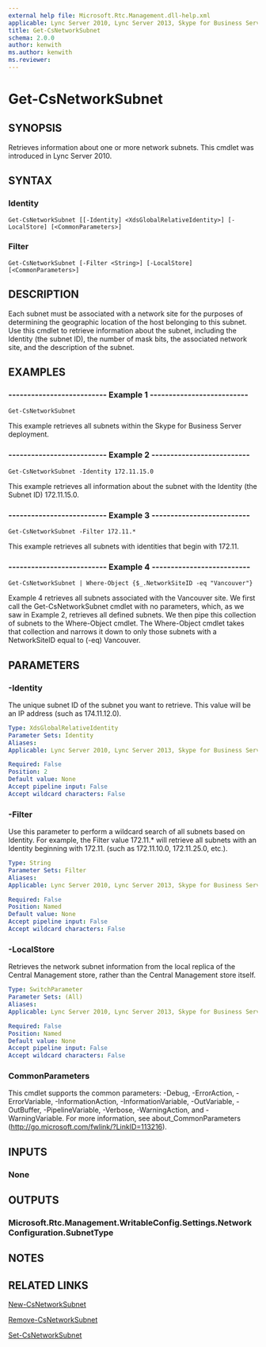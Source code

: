 ```yaml
---
external help file: Microsoft.Rtc.Management.dll-help.xml
applicable: Lync Server 2010, Lync Server 2013, Skype for Business Server 2015, Skype for Business Server 2019
title: Get-CsNetworkSubnet
schema: 2.0.0
author: kenwith
ms.author: kenwith
ms.reviewer:
---
```


# Get-CsNetworkSubnet

## SYNOPSIS
Retrieves information about one or more network subnets.
This cmdlet was introduced in Lync Server 2010.


## SYNTAX

### Identity
```
Get-CsNetworkSubnet [[-Identity] <XdsGlobalRelativeIdentity>] [-LocalStore] [<CommonParameters>]
```

### Filter
```
Get-CsNetworkSubnet [-Filter <String>] [-LocalStore] [<CommonParameters>]
```

## DESCRIPTION
Each subnet must be associated with a network site for the purposes of determining the geographic location of the host belonging to this subnet.
Use this cmdlet to retrieve information about the subnet, including the Identity (the subnet ID), the number of mask bits, the associated network site, and the description of the subnet.


## EXAMPLES

### -------------------------- Example 1 --------------------------
```
Get-CsNetworkSubnet
```

This example retrieves all subnets within the Skype for Business Server deployment.

### -------------------------- Example 2 --------------------------
```
Get-CsNetworkSubnet -Identity 172.11.15.0
```

This example retrieves all information about the subnet with the Identity (the Subnet ID) 172.11.15.0.

### -------------------------- Example 3 --------------------------
```
Get-CsNetworkSubnet -Filter 172.11.*
```

This example retrieves all subnets with identities that begin with 172.11.

### -------------------------- Example 4 --------------------------
```
Get-CsNetworkSubnet | Where-Object {$_.NetworkSiteID -eq "Vancouver"}
```

Example 4 retrieves all subnets associated with the Vancouver site.
We first call the Get-CsNetworkSubnet cmdlet with no parameters, which, as we saw in Example 2, retrieves all defined subnets.
We then pipe this collection of subnets to the Where-Object cmdlet.
The Where-Object cmdlet takes that collection and narrows it down to only those subnets with a NetworkSiteID equal to (-eq) Vancouver.


## PARAMETERS

### -Identity
The unique subnet ID of the subnet you want to retrieve.
This value will be an IP address (such as 174.11.12.0).

```yaml
Type: XdsGlobalRelativeIdentity
Parameter Sets: Identity
Aliases: 
Applicable: Lync Server 2010, Lync Server 2013, Skype for Business Server 2015, Skype for Business Server 2019

Required: False
Position: 2
Default value: None
Accept pipeline input: False
Accept wildcard characters: False
```

### -Filter
Use this parameter to perform a wildcard search of all subnets based on Identity.
For example, the Filter value 172.11.* will retrieve all subnets with an Identity beginning with 172.11.
(such as 172.11.10.0, 172.11.25.0, etc.).

```yaml
Type: String
Parameter Sets: Filter
Aliases: 
Applicable: Lync Server 2010, Lync Server 2013, Skype for Business Server 2015, Skype for Business Server 2019

Required: False
Position: Named
Default value: None
Accept pipeline input: False
Accept wildcard characters: False
```

### -LocalStore
Retrieves the network subnet information from the local replica of the Central Management store, rather than the Central Management store itself.

```yaml
Type: SwitchParameter
Parameter Sets: (All)
Aliases: 
Applicable: Lync Server 2010, Lync Server 2013, Skype for Business Server 2015, Skype for Business Server 2019

Required: False
Position: Named
Default value: None
Accept pipeline input: False
Accept wildcard characters: False
```

### CommonParameters
This cmdlet supports the common parameters: -Debug, -ErrorAction, -ErrorVariable, -InformationAction, -InformationVariable, -OutVariable, -OutBuffer, -PipelineVariable, -Verbose, -WarningAction, and -WarningVariable. For more information, see about_CommonParameters (http://go.microsoft.com/fwlink/?LinkID=113216).


## INPUTS

### None


## OUTPUTS

### Microsoft.Rtc.Management.WritableConfig.Settings.NetworkConfiguration.SubnetType


## NOTES


## RELATED LINKS

[New-CsNetworkSubnet](New-CsNetworkSubnet.md)

[Remove-CsNetworkSubnet](Remove-CsNetworkSubnet.md)

[Set-CsNetworkSubnet](Set-CsNetworkSubnet.md)

